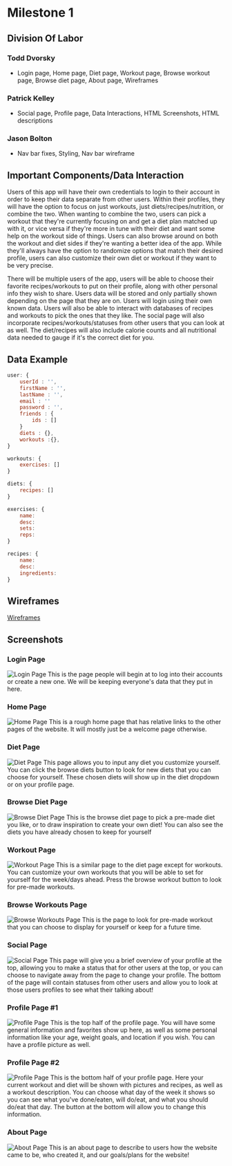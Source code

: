 # Milestone 1

## Division Of Labor
### Todd Dvorsky  
- Login page,
Home page,
Diet page,
Workout page,
Browse workout page,
Browse diet page,
About page,
Wireframes

### Patrick Kelley
- Social page,
Profile page,
Data Interactions,
HTML Screenshots, HTML descriptions

### Jason Bolton
- Nav bar fixes,
Styling,
Nav bar wireframe


## Important Components/Data Interaction
Users of this app will have their own credentials to login to their account in order to keep their data separate from other users. Within their profiles, they will have the option to focus on just workouts, just diets/recipes/nutrition, or combine the two. When wanting to combine the two, users can pick a workout that they're currently focusing on and get a diet plan matched up with it, or vice versa if they're more in tune with their diet and want some help on the workout side of things. Users can also browse around on both the workout and diet sides if they're wanting a better idea of the app. While they'll always have the option to randomize options that match their desired profile, users can also customize their own diet or workout if they want to be very precise.

There will be multiple users of the app, users will be able to choose their favorite recipes/workouts to put on their profile, along with other personal info they wish to share. Users data will be stored and only partially shown depending on the page that they are on. Users will login using their own known data. Users will also be able to interact with databases of recipes and workouts to pick the ones that they like. The social page will also incorporate recipes/workouts/statuses from other users that you can look at as well. The diet/recipes will also include calorie counts and all nutritional data needed to gauge if it's the correct diet for you.

## Data Example

```javascript
user: {
    userId : '',
    firstName : '',
    lastName : '',
    email : ''
    password : '',
    friends : {
        ids : []
    }
    diets : {},
    workouts :{},
}

workouts: {
    exercises: []   
}

diets: {
    recipes: []
}

exercises: {
    name:
    desc:
    sets:
    reps:
}

recipes: {
    name:
    desc:
    ingredients:
}
```

## Wireframes
[Wireframes](https://drive.google.com/file/d/1CEFCk-R_HrVt_ahIVWXKrxtPOK4BYe0A/)

## Screenshots
### Login Page
![Login Page](https://github.com/todddvorsky/cs326-final-lamed/blob/patrick-dev/public/screenshots/login.png)
This is the page people will begin at to log into their accounts or create a new one. We will be keeping everyone's data that they put in here.

### Home Page
![Home Page](https://github.com/todddvorsky/cs326-final-lamed/blob/patrick-dev/public/screenshots/home.png)
This is a rough home page that has relative links to the other pages of the website. It will mostly just be a welcome page otherwise.

### Diet Page
![Diet Page](https://github.com/todddvorsky/cs326-final-lamed/blob/patrick-dev/public/screenshots/diets.png)
This page allows you to input any diet you customize yourself. You can click the browse diets button to look for new diets that you can choose for yourself. These chosen diets will show up in the diet dropdown or on your profile page.

### Browse Diet Page
![Browse Diet Page](https://github.com/todddvorsky/cs326-final-lamed/blob/patrick-dev/public/screenshots/browse_diets.png)
This is the browse diet page to pick a pre-made diet you like, or to draw inspiration to create your own diet! You can also see the diets you have already chosen to keep for yourself

### Workout Page
![Workout Page](https://github.com/todddvorsky/cs326-final-lamed/blob/patrick-dev/public/screenshots/workouts.png)
This is a similar page to the diet page except for workouts. You can customize your own workouts that you will be able to set for yourself for the week/days ahead. Press the browse workout button to look for pre-made workouts.

### Browse Workouts Page
![Browse Workouts Page](https://github.com/todddvorsky/cs326-final-lamed/blob/patrick-dev/public/screenshots/browse_workouts.png)
This is the page to look for pre-made workout that you can choose to display for yourself or keep for a future time.

### Social Page
![Social Page](https://github.com/todddvorsky/cs326-final-lamed/blob/patrick-dev/public/screenshots/social.png)
This page will give you a brief overview of your profile at the top, allowing you to make a status that for other users at the top, or you can choose to navigate away from the page to change your profile. The bottom of the page will contain statuses from other users and allow you to look at those users profiles to see what their talking about!

### Profile Page #1
![Profile Page](https://github.com/todddvorsky/cs326-final-lamed/blob/patrick-dev/public/screenshots/profile_1.png)
This is the top half of the profile page. You will have some general information and favorites show up here, as well as some personal information like your age, weight goals, and location if you wish. You can have a profile picture as well.

### Profile Page #2
![Profile Page](https://github.com/todddvorsky/cs326-final-lamed/blob/patrick-dev/public/screenshots/profile_2.png)
This is the bottom half of your profile page. Here your current workout and diet will be shown with pictures and recipes, as well as a workout description. You can choose what day of the week it shows so you can see what you've done/eaten, will do/eat, and what you should do/eat that day. The button at the bottom will allow you to change this information.

### About Page
![About Page](https://github.com/todddvorsky/cs326-final-lamed/blob/patrick-dev/public/screenshots/about.png)
This is an about page to describe to users how the website came to be, who created it, and our goals/plans for the website!


